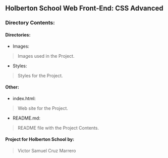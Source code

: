 ## Holberton School Web Front-End: CSS Advanced
### Directory Contents:
#### Directories:
- Images:
> Images used in the Project.

- Styles:
> Styles for the Project.

#### Other:
- index.html:
> Web site for the Project.

- README.md:
> README file with the Project Contents.

#### Project for Holberton School by:
> Victor Samuel Cruz Marrero
